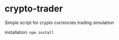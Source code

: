 # crypto-trader
Simple script for crypto currencies trading simulation

installation:
`npm install`
